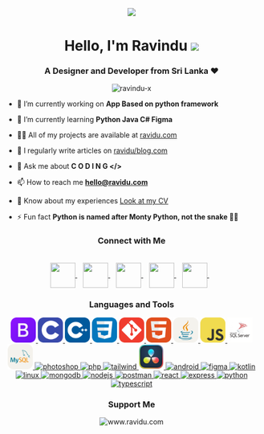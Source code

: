 <p align="center" ><img  src = "https://github.com/7oSkaaa/7oSkaaa/blob/main/Images/about_me.gif?raw=true" width = 150px></p>
<h1 align="center">Hello, I'm Ravindu <img src="https://slackmojis.com/emojis/21710-peace/download" width="35" />
<h3 align="center">A Designer and Developer from Sri Lanka ❤</h3>

<p align="center"> <img
        src="https://komarev.com/ghpvc/?username=ravindu-x&label=Profile%20views&color=0e75b6&style=flat"
        alt="ravindu-x" /> </p>

- 🔭 I’m currently working on **App Based on python framework**

- 🌱 I’m currently learning **Python Java C# Figma**

- 👨‍💻 All of my projects are available at [ravidu.com](ravidu.com)

- 📝 I regularly write articles on [ravidu/blog.com](ravidu/blog.com)

- 💬 Ask me about **C O D I N G </>**

- 📫 How to reach me **hello@ravidu.com**

- 📄 Know about my experiences [Look at my CV](ravidu.com/personal/cv.pdf)

- ⚡ Fun fact **Python is named after Monty Python, not the snake 🐍😅**

<h3 align="center">Connect with Me</h3>
<p align="center">
    <br>
    <a href="https://www.facebook.com/" target="blank">
      <img align="center" src="https://github.com/gauravghongde/social-icons/blob/master/PNG/Color/Facebook.png"  height="50" width="50" />
    </a> &nbsp;&nbsp;
    <a href="https://www.instagram.com/" target="blank">
      <img align="center" src="https://www.edigitalagency.com.au/wp-content/uploads/new-Instagram-icon-png-full-colour.png" height="50" width="50" />
    </a> &nbsp;&nbsp;
    <a href="https://telegram.me/" target="blank">
      <img align="center" src="https://github.com/gauravghongde/social-icons/blob/master/PNG/Color/Telegram.png" height="50" width="50" />    
    </a> &nbsp;&nbsp;
    <a href="https://whatsapp.com/" target="blank">
      <img align="center" src="https://github.com/gauravghongde/social-icons/blob/master/PNG/Color/WhatsApp.png" height="50" width="50" />
    </a> &nbsp;&nbsp;
    <a href="https://youtube.com/" target="blank">
      <img align="center" src="https://github.com/gauravghongde/social-icons/blob/master/PNG/Color/Youtube.png" height="50" width="50" />
    </a> &nbsp;&nbsp;
  </p>

<p align="left">
</p>

<h3 align="center">Languages and Tools</h3>
<p align="center"> <a href="https://getbootstrap.com" target="_blank" rel="noreferrer"> <img
            src="https://github.com/tandpfun/skill-icons/blob/main/icons/Bootstrap.svg" alt="bootstrap" width="50"
            height="50" /> </a> <a href="https://www.cprogramming.com/" target="_blank" rel="noreferrer"> <img
            src="https://github.com/tandpfun/skill-icons/blob/main/icons/C.svg" alt="c" width="50" height="50" /> </a>
    <a href="https://www.w3schools.com/cpp/" target="_blank" rel="noreferrer"> <img
            src="https://github.com/tandpfun/skill-icons/blob/main/icons/CPP.svg" alt="cplusplus" width="50"
            height="50" /> </a> <a href="https://www.w3schools.com/css/" target="_blank" rel="noreferrer"> <img
            src="https://github.com/tandpfun/skill-icons/blob/main/icons/CSS.svg" alt="css3" width="50" height="50" />
    </a> <a href="https://git-scm.com/" target="_blank" rel="noreferrer"> <img
            src="https://github.com/tandpfun/skill-icons/blob/main/icons/Git.svg" alt="git" width="50" height="50" />
    </a> <a href="https://www.w3.org/html/" target="_blank" rel="noreferrer"> <img
            src="https://github.com/tandpfun/skill-icons/blob/main/icons/HTML.svg" alt="html5" width="50" height="50" />
    </a> <a href="https://www.java.com" target="_blank" rel="noreferrer"> <img
            src="https://github.com/tandpfun/skill-icons/blob/main/icons/Java-Light.svg" alt="java" width="50"
            height="50" /> </a> <a href="https://developer.mozilla.org/en-US/docs/Web/JavaScript" target="_blank"
        rel="noreferrer"> <img src="https://github.com/tandpfun/skill-icons/blob/main/icons/JavaScript.svg"
            alt="javascript" width="50" height="50" /> </a> <a href="https://www.microsoft.com/en-us/sql-server"
        target="_blank" rel="noreferrer"> <img
            src="https://github.com/Scar1109/skill-icons/blob/Scar1109/icons/microsoftSQL.svg" alt="mssql" width="50"
            height="50" /> </a> <a href="https://www.mysql.com/" target="_blank" rel="noreferrer"> <img
            src="https://github.com/tandpfun/skill-icons/blob/main/icons/MySQL-Light.svg" alt="mysql" width="50"
            height="50" /> </a> <a href="https://www.photoshop.com/en" target="_blank" rel="noreferrer"> <img
            src="https://github.com/Scar1109/skill-icons/blob/Scar1109/icons/Photoshop.svg" alt="photoshop" width="50"
            height="50" /> </a> <a href="https://www.php.net" target="_blank" rel="noreferrer"> <img
            src="https://github.com/Scar1109/skill-icons/blob/Scar1109/icons/PHP-Light.svg" alt="php" width="50"
            height="50" /> </a> <a href="https://tailwindcss.com/" target="_blank" rel="noreferrer"> <img
            src="https://github.com/Scar1109/skill-icons/blob/Scar1109/icons/TailwindCSS-Light.svg" alt="tailwind"
            width="50" height="50" /> </a> <a href="https://www.blackmagicdesign.com/products/davinciresolve"
        target="_blank" rel="noreferrer"> <img
            src="https://github.com/Scar1109/skill-icons/blob/Scar1109/icons/DavinchiResolve.svg" alt="DavinchiResolve"
            width="50" height="50" /> </a> <a href="https://developer.android.com" target="_blank" rel="noreferrer">
        <img src="https://github.com/Scar1109/skill-icons/blob/main/icons/AndroidStudio-Light.svg" alt="android"
            width="50" height="50" /> </a> <a href="https://www.figma.com/" target="_blank" rel="noreferrer"> <img
            src="https://github.com/Scar1109/skill-icons/blob/main/icons/Figma-Light.svg" alt="figma" width="50"
            height="50" /> </a> <a href="https://kotlinlang.org" target="_blank" rel="noreferrer"> <img
            src="https://github.com/Scar1109/skill-icons/blob/main/icons/Kotlin-Light.svg" alt="kotlin" width="50"
            height="50" /> </a> <a href="https://www.linux.org/" target="_blank" rel="noreferrer"> <img
            src="https://github.com/Scar1109/skill-icons/blob/main/icons/Linux-Light.svg" alt="linux" width="50"
            height="50" /> </a> <a href="https://www.mongodb.com/" target="_blank" rel="noreferrer"> <img
            src="https://github.com/Scar1109/skill-icons/blob/main/icons/MongoDB.svg" alt="mongodb" width="50"
            height="50" /> </a> <a href="https://nodejs.org" target="_blank" rel="noreferrer"> <img
            src="https://github.com/Scar1109/skill-icons/blob/main/icons/NodeJS-Light.svg" alt="nodejs" width="50"
            height="50" /> </a> <a href="https://postman.com" target="_blank" rel="noreferrer"> <img
            src="https://github.com/Scar1109/skill-icons/blob/main/icons/Postman.svg" alt="postman" width="50"
            height="50" /> </a> <a href="https://reactjs.org/" target="_blank" rel="noreferrer"> <img
            src="https://github.com/Scar1109/skill-icons/blob/main/icons/React-Light.svg" alt="react" width="50"
            height="50" /> </a> <a href="https://expressjs.com" target="_blank" rel="noreferrer"> <img
            src="https://github.com/Scar1109/skill-icons/blob/main/icons/ExpressJS-Light.svg" alt="express" width="50"
            height="50" /> </a> <a href="https://www.python.org" target="_blank" rel="noreferrer"> <img
            src="https://github.com/Scar1109/skill-icons/blob/main/icons/Python-Light.svg" alt="python" width="50"
            height="50" /> </a> <a href="https://www.typescriptlang.org/" target="_blank" rel="noreferrer"> <img
            src="https://github.com/Scar1109/skill-icons/blob/main/icons/TypeScript.svg" alt="typescript" width="50"
            height="50" /> </a> </p>

<h3 align="center"> Support Me </h3>
<p align="center"> <img src="https://cdn.buymeacoffee.com/buttons/v2/default-yellow.png" height="50" width="210"
        alt="www.ravidu.com" /> </p>
